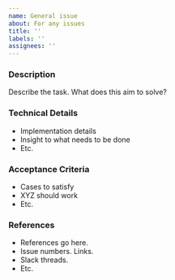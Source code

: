 ```yaml
---
name: General issue
about: For any issues
title: ''
labels: ''
assignees: ''
---
```


### **Description**

Describe the task. What does this aim to solve?

### **Technical Details**

-   Implementation details
-   Insight to what needs to be done
-   Etc.

### **Acceptance Criteria**

-   Cases to satisfy
-   XYZ should work
-   Etc.

### **References**

-   References go here.
-   Issue numbers. Links.
-   Slack threads.
-   Etc.
